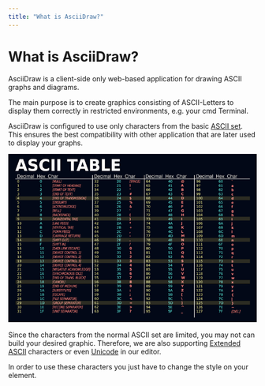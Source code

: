 ```yaml
---
title: "What is AsciiDraw?"
---
```


# What is AsciiDraw?

AsciiDraw is a client-side only web-based application for drawing ASCII graphs and diagrams.

The main purpose is to create graphics consisting of ASCII-Letters to display them correctly in restricted environments, e.g. your cmd Terminal.

AsciiDraw is configured to use only characters from the basic [ASCII set](https://en.wikipedia.org/wiki/ASCII).
This ensures the best compatibility with other application that are later used to display your graphs.

![ASCII-Table](./assets/ascii-table.png)

Since the characters from the normal ASCII set are limited, you may not can build your desired graphic. Therefore, we are also supporting [Extended ASCII](https://en.wikipedia.org/wiki/Extended_ASCII) characters or even [Unicode](https://en.wikipedia.org/wiki/Unicode) in our editor.

In order to use these characters you just have to change the style on your element.
